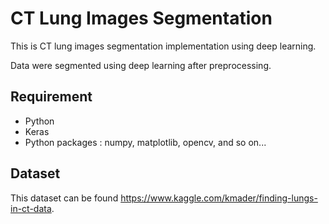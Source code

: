CT Lung Images Segmentation
===
This is CT lung images segmentation implementation using deep learning. 

Data were segmented using deep learning after preprocessing.
 

Requirement
---
* Python
* Keras
* Python packages : numpy, matplotlib, opencv, and so on...

Dataset
---
This dataset can be found https://www.kaggle.com/kmader/finding-lungs-in-ct-data.
